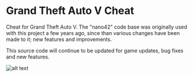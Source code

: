 # Grand Theft Auto V Cheat

Cheat for Grand Theft Auto V. The "nano42" code base was originally used with this project a few years ago, since than various changes have been made to it; new features and improvements.

This source code will continue to be updated for game updates, bug fixes and new features.

![alt text](../cheat_preview.png)
